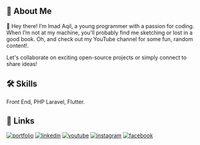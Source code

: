 
## 🚀 About Me
👋 Hey there! I’m Imad Aqil, a young programmer with a passion for coding. When I’m not at my machine, you’ll probably find me sketching or lost in a good book. Oh, and check out my YouTube channel for some fun, random content!.

Let's collaborate on exciting open-source projects or simply connect to share ideas!


## 🛠 Skills
Front End, PHP Laravel, Flutter.


## 🔗 Links
[![portfolio](https://img.shields.io/badge/portfolio-navy?style=for-the-badge&logo=ko-fi&logoColor=white)](https://arashiaslan.github.io/)
[![linkedin](https://img.shields.io/badge/linkedin-0A66C2?style=for-the-badge&logo=linkedin&logoColor=white)](https://www.linkedin.com/in/imadaqilmj/)
[![youtube](https://img.shields.io/badge/youtube-red?style=for-the-badge&logo=youtube&logoColor=white)](https://www.youtube.com/@im.aqilmj)
[![instagram](https://img.shields.io/badge/instagram-E1306C?style=for-the-badge&logo=instagram&logoColor=white)](https://www.instagram.com/vnochlea/)
[![facebook](https://img.shields.io/badge/facebook-1877F2?style=for-the-badge&logo=facebook&logoColor=white)](https://www.facebook.com/why.aslam/)

